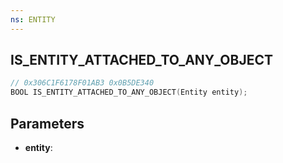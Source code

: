 ```yaml
---
ns: ENTITY
---
```

## IS_ENTITY_ATTACHED_TO_ANY_OBJECT

```c
// 0x306C1F6178F01AB3 0x0B5DE340
BOOL IS_ENTITY_ATTACHED_TO_ANY_OBJECT(Entity entity);
```

## Parameters
* **entity**:
